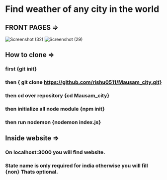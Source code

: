 # Find weather of any city in the world 
## FRONT PAGES =>
![Screenshot (32)](https://github.com/rishu0511/Mausam_city/assets/154498380/9c707ccb-fe7f-4e95-9ead-802aae1f6b5e)
![Screenshot (29)](https://github.com/rishu0511/Mausam_city/assets/154498380/66344d44-5753-4430-9ee6-a179aa3030f8)
## How to clone =>
  ### first {git init}
  ### then { git clone https://github.com/rishu0511/Mausam_city.git} 
  ### then cd over repository {cd Mausam_city}
  ### then initialize all node module {npm init}
  ### then run nodemon {nodemon index.js}
## Inside website =>
  ### On localhost:3000 you will find website.
  ### State name is only required for india otherwise you will fill {non} Thats optional.
